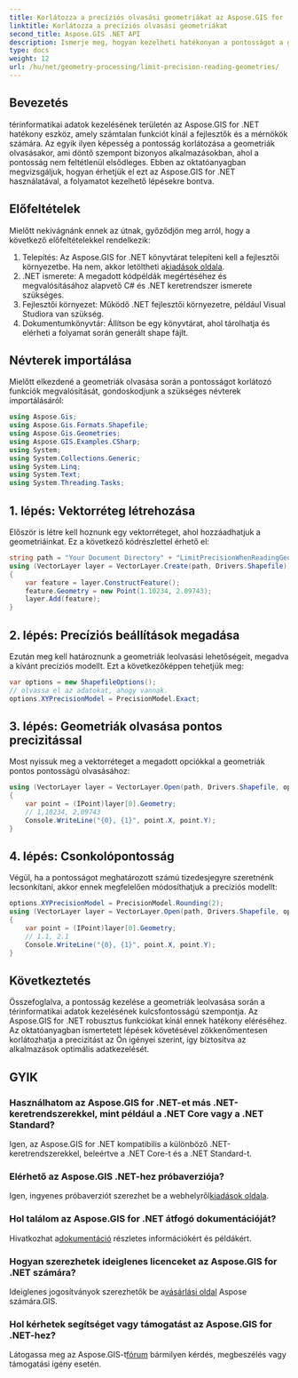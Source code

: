 ```yaml
---
title: Korlátozza a precíziós olvasási geometriákat az Aspose.GIS for .NET segítségével
linktitle: Korlátozza a precíziós olvasási geometriákat
second_title: Aspose.GIS .NET API
description: Ismerje meg, hogyan kezelheti hatékonyan a pontosságot a geometriák olvasásakor az Aspose.GIS for .NET használatával. Kövesse lépésről lépésre útmutatónkat az optimális adatkezeléshez.
type: docs
weight: 12
url: /hu/net/geometry-processing/limit-precision-reading-geometries/
---
```

## Bevezetés
térinformatikai adatok kezelésének területén az Aspose.GIS for .NET hatékony eszköz, amely számtalan funkciót kínál a fejlesztők és a mérnökök számára. Az egyik ilyen képesség a pontosság korlátozása a geometriák olvasásakor, ami döntő szempont bizonyos alkalmazásokban, ahol a pontosság nem feltétlenül elsődleges. Ebben az oktatóanyagban megvizsgáljuk, hogyan érhetjük el ezt az Aspose.GIS for .NET használatával, a folyamatot kezelhető lépésekre bontva.
## Előfeltételek
Mielőtt nekivágnánk ennek az útnak, győződjön meg arról, hogy a következő előfeltételekkel rendelkezik:
1.  Telepítés: Az Aspose.GIS for .NET könyvtárat telepíteni kell a fejlesztői környezetbe. Ha nem, akkor letöltheti a[kiadások oldala](https://releases.aspose.com/gis/net/).
2. .NET ismerete: A megadott kódpéldák megértéséhez és megvalósításához alapvető C# és .NET keretrendszer ismerete szükséges.
3. Fejlesztői környezet: Működő .NET fejlesztői környezetre, például Visual Studiora van szükség.
4. Dokumentumkönyvtár: Állítson be egy könyvtárat, ahol tárolhatja és elérheti a folyamat során generált shape fájlt.

## Névterek importálása
Mielőtt elkezdené a geometriák olvasása során a pontosságot korlátozó funkciók megvalósítását, gondoskodjunk a szükséges névterek importálásáról:
```csharp
using Aspose.Gis;
using Aspose.Gis.Formats.Shapefile;
using Aspose.Gis.Geometries;
using Aspose.GIS.Examples.CSharp;
using System;
using System.Collections.Generic;
using System.Linq;
using System.Text;
using System.Threading.Tasks;
```

## 1. lépés: Vektorréteg létrehozása
Először is létre kell hoznunk egy vektorréteget, ahol hozzáadhatjuk a geometriáinkat. Ez a következő kódrészlettel érhető el:
```csharp
string path = "Your Document Directory" + "LimitPrecisionWhenReadingGeometries_out.shp";
using (VectorLayer layer = VectorLayer.Create(path, Drivers.Shapefile))
{
	var feature = layer.ConstructFeature();
	feature.Geometry = new Point(1.10234, 2.09743);
	layer.Add(feature);
}
```
## 2. lépés: Precíziós beállítások megadása
Ezután meg kell határoznunk a geometriák leolvasási lehetőségeit, megadva a kívánt precíziós modellt. Ezt a következőképpen tehetjük meg:
```csharp
var options = new ShapefileOptions();
// olvassa el az adatokat, ahogy vannak.
options.XYPrecisionModel = PrecisionModel.Exact;
```
## 3. lépés: Geometriák olvasása pontos precizitással
Most nyissuk meg a vektorréteget a megadott opciókkal a geometriák pontos pontosságú olvasásához:
```csharp
using (VectorLayer layer = VectorLayer.Open(path, Drivers.Shapefile, options))
{
	var point = (IPoint)layer[0].Geometry;
	// 1,10234, 2,09743
	Console.WriteLine("{0}, {1}", point.X, point.Y);
}
```
## 4. lépés: Csonkolópontosság
Végül, ha a pontosságot meghatározott számú tizedesjegyre szeretnénk lecsonkítani, akkor ennek megfelelően módosíthatjuk a precíziós modellt:
```csharp
options.XYPrecisionModel = PrecisionModel.Rounding(2);
using (VectorLayer layer = VectorLayer.Open(path, Drivers.Shapefile, options))
{
	var point = (IPoint)layer[0].Geometry;
	// 1.1, 2.1
	Console.WriteLine("{0}, {1}", point.X, point.Y);
}
```

## Következtetés
Összefoglalva, a pontosság kezelése a geometriák leolvasása során a térinformatikai adatok kezelésének kulcsfontosságú szempontja. Az Aspose.GIS for .NET robusztus funkciókat kínál ennek hatékony eléréséhez. Az oktatóanyagban ismertetett lépések követésével zökkenőmentesen korlátozhatja a precizitást az Ön igényei szerint, így biztosítva az alkalmazások optimális adatkezelését.
## GYIK
### Használhatom az Aspose.GIS for .NET-et más .NET-keretrendszerekkel, mint például a .NET Core vagy a .NET Standard?
Igen, az Aspose.GIS for .NET kompatibilis a különböző .NET-keretrendszerekkel, beleértve a .NET Core-t és a .NET Standard-t.
### Elérhető az Aspose.GIS .NET-hez próbaverziója?
 Igen, ingyenes próbaverziót szerezhet be a webhelyről[kiadások oldala](https://releases.aspose.com/).
### Hol találom az Aspose.GIS for .NET átfogó dokumentációját?
 Hivatkozhat a[dokumentáció](https://reference.aspose.com/gis/net/) részletes információkért és példákért.
### Hogyan szerezhetek ideiglenes licenceket az Aspose.GIS for .NET számára?
 Ideiglenes jogosítványok szerezhetők be a[vásárlási oldal](https://purchase.aspose.com/temporary-license/) Aspose számára.GIS.
### Hol kérhetek segítséget vagy támogatást az Aspose.GIS for .NET-hez?
 Látogassa meg az Aspose.GIS-t[fórum](https://forum.aspose.com/c/gis/33) bármilyen kérdés, megbeszélés vagy támogatási igény esetén.